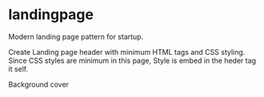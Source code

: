 landingpage
===========

Modern landing page pattern for startup.

Create Landing page header with minimum HTML tags and CSS styling.
Since CSS styles are minimum in this page, Style is embed in the heder tag it self.


Background cover
